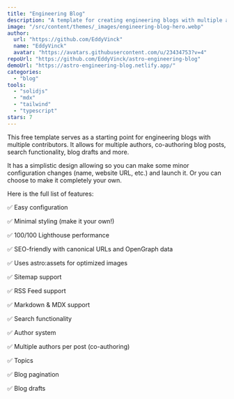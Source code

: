 ```yaml
---
title: "Engineering Blog"
description: "A template for creating engineering blogs with multiple authors, co-authoring, topics, search, and more."
image: "/src/content/themes/_images/engineering-blog-hero.webp"
author:
  url: "https://github.com/EddyVinck"
  name: "EddyVinck"
  avatar: "https://avatars.githubusercontent.com/u/23434753?v=4"
repoUrl: "https://github.com/EddyVinck/astro-engineering-blog"
demoUrl: "https://astro-engineering-blog.netlify.app/"
categories:
  - "blog"
tools:
  - "solidjs"
  - "mdx"
  - "tailwind"
  - "typescript"
stars: 7
---
```


<p>
  This free template serves as a starting point for engineering blogs with multiple contributors. It
  allows for multiple authors, co-authoring blog posts, search functionality, blog drafts and more.
</p>
<p>
  It has a simplistic design allowing so you can make some minor configuration changes (name,
  website URL, etc.) and launch it. Or you can choose to make it completely your own.
</p>
<p>Here is the full list of features:</p>
<p>✅ Easy configuration</p>
<p>✅ Minimal styling (make it your own!)</p>
<p>✅ 100/100 Lighthouse performance</p>
<p>✅ SEO-friendly with canonical URLs and OpenGraph data</p>
<p>✅ Uses astro:assets for optimized images</p>
<p>✅ Sitemap support</p>
<p>✅ RSS Feed support</p>
<p>✅ Markdown &amp; MDX support</p>
<p>✅ Search functionality</p>
<p>✅ Author system</p>
<p>✅ Multiple authors per post (co-authoring)</p>
<p>✅ Topics</p>
<p>✅ Blog pagination</p>
<p>✅ Blog drafts</p>
